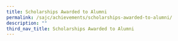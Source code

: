 ```yaml
---
title: Scholarships Awarded to Alumni
permalink: /sajc/achievements/scholarships-awarded-to-alumni/
description: ""
third_nav_title: Scholarships Awarded to Alumni
---
```

